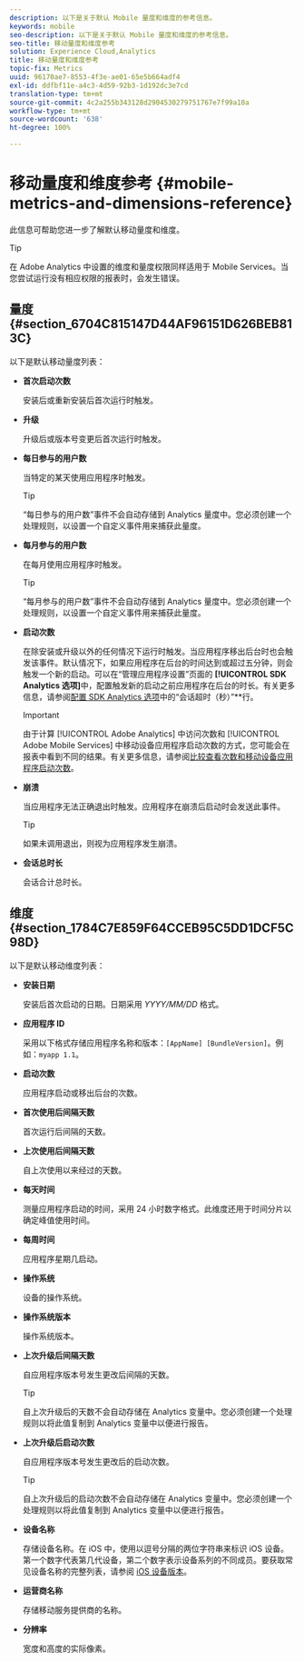 ```yaml
---
description: 以下是关于默认 Mobile 量度和维度的参考信息。
keywords: mobile
seo-description: 以下是关于默认 Mobile 量度和维度的参考信息。
seo-title: 移动量度和维度参考
solution: Experience Cloud,Analytics
title: 移动量度和维度参考
topic-fix: Metrics
uuid: 96170ae7-8553-4f3e-ae01-65e5b664adf4
exl-id: ddfbf11e-a4c3-4d59-92b3-1d192dc3e7cd
translation-type: tm+mt
source-git-commit: 4c2a255b343128d2904530279751767e7f99a10a
workflow-type: tm+mt
source-wordcount: '638'
ht-degree: 100%

---
```


# 移动量度和维度参考 {#mobile-metrics-and-dimensions-reference}

此信息可帮助您进一步了解默认移动量度和维度。

>[!TIP]
>
>在 Adobe Analytics 中设置的维度和量度权限同样适用于 Mobile Services。当您尝试运行没有相应权限的报表时，会发生错误。

## 量度 {#section_6704C815147D44AF96151D626BEB813C}

以下是默认移动量度列表：

* **首次启动次数**

   安装后或重新安装后首次运行时触发。

* **升级**

   升级后或版本号变更后首次运行时触发。

* **每日参与的用户数**

   当特定的某天使用应用程序时触发。

   >[!TIP]
   >
   >“每日参与的用户数”事件不会自动存储到 Analytics 量度中。您必须创建一个处理规则，以设置一个自定义事件用来捕获此量度。

* **每月参与的用户数**

   在每月使用应用程序时触发。

   >[!TIP]
   >“每月参与的用户数”事件不会自动存储到 Analytics 量度中。您必须创建一个处理规则，以设置一个自定义事件用来捕获此量度。

* **启动次数**

   在除安装或升级以外的任何情况下运行时触发。当应用程序移出后台时也会触发该事件。默认情况下，如果应用程序在后台的时间达到或超过五分钟，则会触发一个新的启动。可以在“管理应用程序设置”页面的 **[!UICONTROL SDK Analytics 选项]**&#x200B;中，配置触发新的启动之前应用程序在后台的时长。有关更多信息，请参阅[配置 SDK Analytics 选项](/help/using/c-manage-app-settings/c-mob-confg-app/t-config-analytics/t-config-analytics.md)中的“会话超时（秒）”**&#x200B;行。

   >[!IMPORTANT]
   >由于计算 [!UICONTROL Adobe Analytics] 中访问次数和 [!UICONTROL Adobe Mobile Services] 中移动设备应用程序启动次数的方式，您可能会在报表中看到不同的结果。有关更多信息，请参阅[比较查看次数和移动设备应用程序启动次数](https://helpx.adobe.com/cn/analytics/kb/compare-visits-and-mobile-app-launches.html)。

* **崩溃**

   当应用程序无法正确退出时触发。应用程序在崩溃后启动时会发送此事件。

   >[!TIP]
   >如果未调用退出，则视为应用程序发生崩溃。

* **会话总时长**

   会话合计总时长。

## 维度 {#section_1784C7E859F64CCEB95C5DD1DCF5C98D}

以下是默认移动维度列表：

* **安装日期**

   安装后首次启动的日期。日期采用 *YYYY/MM/DD* 格式。

* **应用程序 ID**

   采用以下格式存储应用程序名称和版本：`[AppName] [BundleVersion]`。例如：`myapp 1.1`。

* **启动次数**

   应用程序启动或移出后台的次数。

* **首次使用后间隔天数**

   首次运行后间隔的天数。

* **上次使用后间隔天数**

   自上次使用以来经过的天数。

* **每天时间**

   测量应用程序启动的时间，采用 24 小时数字格式。此维度还用于时间分片以确定峰值使用时间。

* **每周时间**

   应用程序星期几启动。

* **操作系统**

   设备的操作系统。

* **操作系统版本**

   操作系统版本。

* **上次升级后间隔天数**

   自应用程序版本号发生更改后间隔的天数。

   >[!TIP]
   >
   >自上次升级后的天数不会自动存储在 Analytics 变量中。您必须创建一个处理规则以将此值复制到 Analytics 变量中以便进行报告。

* **上次升级后启动次数**

   自应用程序版本号发生更改后的启动次数。

   >[!TIP]
   >
   >自上次升级后的启动次数不会自动存储在 Analytics 变量中。您必须创建一个处理规则以将此值复制到 Analytics 变量中以便进行报告。

* **设备名称**

   存储设备名称。在 iOS 中，使用以逗号分隔的两位字符串来标识 iOS 设备。第一个数字代表第几代设备，第二个数字表示设备系列的不同成员。要获取常见设备名称的完整列表，请参阅 [iOS 设备版本](/help/ios/reference/device-versions.md)。

* **运营商名称**

   存储移动服务提供商的名称。

* **分辨率**

   宽度和高度的实际像素。
